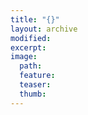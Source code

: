 ```yaml
---
title: "{}"
layout: archive
modified: 
excerpt: 
image:
  path: 
  feature: 
  teaser: 
  thumb: 
---
```


